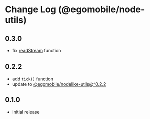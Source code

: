# Change Log (@egomobile/node-utils)

## 0.3.0

- fix [readStream](https://egomobile.github.io/node-utils/modules/io.html#readStream) function

## 0.2.2

- add `tick()` function
- update to [@egomobile/nodelike-utils@^0.2.2](https://github.com/egomobile/nodelike-utils)

## 0.1.0

- initial release
